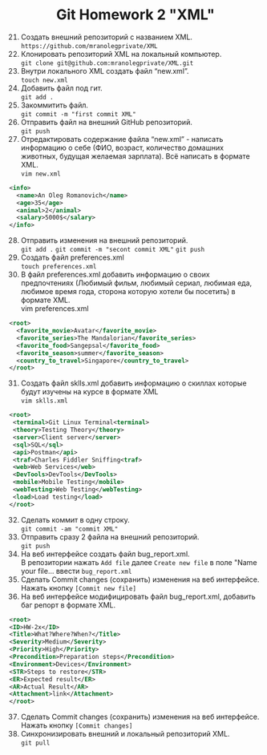 <div align="center">

# Git Homework 2 "XML"

</div> 

 21. Создать внешний репозиторий c названием XML.  
 `https://github.com/mranolegprivate/XML`
 22. Клонировать репозиторий XML на локальный компьютер.  
 `git clone git@github.com:mranolegprivate/XML.git`
 23. Внутри локального XML создать файл “new.xml”.  
 `touch new.xml`
 24. Добавить файл под гит.  
 `git add .`
 25. Закоммитить файл.  
 `git commit -m "first commit XML"`
 26. Отправить файл на внешний GitHub репозиторий.  
 `git push`
 27. Отредактировать содержание файла “new.xml” - написать информацию о себе (ФИО, возраст, количество домашних животных, будущая желаемая зарплата). Всё написать в формате XML.  
 `vim new.xml`
 ```XML
 <info>
   <name>An Oleg Romanovich</name>
   <age>35</age>
   <animal>2</animal>
   <salary>5000$</salary>
 </info>
 ```
 28. Отправить изменения на внешний репозиторий.  
 `git add .`
 `git commit -m "secont commit XML"`
 `git push`
 29. Создать файл preferences.xml  
 `touch preferences.xml`
 30. В файл preferences.xml добавить информацию о своих предпочтениях (Любимый фильм, любимый сериал, любимая еда, любимое время года, сторона которую хотели бы посетить) в формате XML.  
 vim preferences.xml
 ```xml
 <root>
   <favorite_movie>Avatar</favorite_movie>
   <favorite_series>The Mandalorian</favorite_series>
   <favorite_food>Sangepsal</favorite_food>
   <favorite_season>summer</favorite_season>
   <country_to_travel>Singapore</country_to_travel>
 </root>
 ```
 31. Создать файл sklls.xml добавить информацию о скиллах которые будут изучены на курсе в формате XML  
 `vim sklls.xml`
 ```xml
 <root>
  <terminal>Git Linux Terminal<terminal>
  <theory>Testing Theory</theory>
  <server>Client server</server>
  <sql>SQL</sql>
  <api>Postman</api>
  <traf>Charles Fiddler Sniffing<traf>
  <web>Web Services</web>
  <DevTools>DevTools</DevTools>
  <mobile>Mobile Testing</mobile>
  <webTesting>Web Testing</webTesting>
  <load>Load testing</load>
 </root>
 ```
 32. Сделать коммит в одну строку.  
 `git commit -am "commit XML"`
 33. Отправить сразу 2 файла на внешний репозиторий.  
 `git push`
 34. На веб интерфейсе создать файл bug_report.xml.  
 В репозитории нажать  `Add file` далее `Create new file` в поле "Name your file... ввести `bug_report.xml`
 35. Сделать Commit changes (сохранить) изменения на веб интерфейсе.  
 Нажать кнопку `[Commit new file]`
 36. На веб интерфейсе модифицировать файл bug_report.xml, добавить баг репорт в формате XML.  
 ```xml
<root>
 <ID>HW-2x</ID>
 <Title>What?Where?When?</Title>
 <Severity>Medium</Severity>
 <Priority>High</Priority>
 <Precondition>Preparation steps</Precondition>
 <Environment>Devices</Environment>
 <STR>Steps to restore</STR>
 <ER>Expected result</ER>
 <AR>Actual Result</AR>
 <Attachment>link</Attachment>
 </root>
```
 37. Сделать Commit changes (сохранить) изменения на веб интерфейсе.  
 Нажать кнопку `[Commit changes]`
 38. Синхронизировать внешний и локальный репозиторий XML.  
`git pull`

